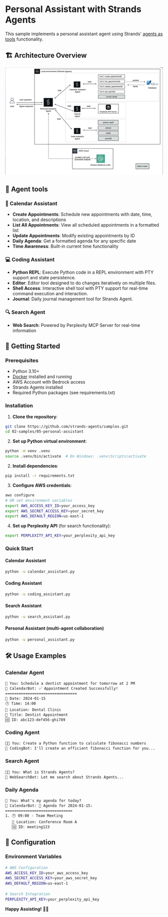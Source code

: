 # Personal Assistant with Strands Agents

This sample implements a personal assistant agent using Strands' [agents as tools](https://strandsagents.com/latest/user-guide/concepts/multi-agent/agents-as-tools/) functionality.


## 🏗️ Architecture Overview
![architecture](images/multi-agent-architecture.png)

## 🌟 Agent tools

### 📅 Calendar Assistant
- **Create Appointments**: Schedule new appointments with date, time, location, and descriptions
- **List All Appointments**: View all scheduled appointments in a formatted list
- **Update Appointments**: Modify existing appointments by ID
- **Daily Agenda**: Get a formatted agenda for any specific date
- **Time Awareness**: Built-in current time functionality

### 💻 Coding Assistant  
- **Python REPL**: Execute Python code in a REPL environment with PTY support and state persistence.
- **Editor**: Editor tool designed to do changes iteratively on multiple files.
- **Shell Access**: Interactive shell tool with PTY support for real-time command execution and interaction.
- **Journal**: Daily journal management tool for Strands Agent.

### 🔍 Search Agent
- **Web Search**: Powered by Perplexity MCP Server for real-time information

## 🚀 Getting Started

### Prerequisites
- Python 3.10+
- [Docker](https://www.docker.com/) installed and running
- AWS Account with Bedrock access
- Strands Agents installed
- Required Python packages (see requirements.txt)

### Installation

1. **Clone the repository**:
```bash
git clone https://github.com/strands-agents/samples.git
cd 02-samples/05-personal-assistant
```

2. **Set up Python virtual environment**:
```bash
python -m venv .venv
source .venv/bin/activate  # On Windows: .venv\Scripts\activate
```

2. **Install dependencies**:
```bash
pip install -r requirements.txt
```

3. **Configure AWS credentials**:
```bash
aws configure
# OR set environment variables
export AWS_ACCESS_KEY_ID=your_access_key
export AWS_SECRET_ACCESS_KEY=your_secret_key
export AWS_DEFAULT_REGION=us-east-1
```

4. **Set up Perplexity API** (for search functionality):
```bash
export PERPLEXITY_API_KEY=your_perplexity_api_key
```

### Quick Start

#### Calendar Assistant
```bash
python -u calendar_assistant.py
```

#### Coding Assistant
```bash
python -u coding_assistant.py
```

#### Search Assistant
```bash
python -u search_assistant.py
```

#### Personal Assistant (multi-agent collaboration)
```bash
python -u personal_assistant.py
```

## 🛠️ Usage Examples

### Calendar Agent
```
👤 You: Schedule a dentist appointment for tomorrow at 2 PM
🤖 CalendarBot: ✅ Appointment Created Successfully!
================================
📅 Date: 2024-01-15
🕐 Time: 14:00
📍 Location: Dental Clinic
📝 Title: Dentist Appointment
🆔 ID: abc123-def456-ghi789
```

### Coding Agent
```
👨‍💻 You: Create a Python function to calculate fibonacci numbers
🤖 CodingBot: I'll create an efficient fibonacci function for you...
```

### Search Agent 
```
👨‍💻 You: What is Strands Agents?
🤖 WebSearchBot: Let me search about Strands Agents...
```

### Daily Agenda
```
👤 You: What's my agenda for today?
🤖 CalendarBot: 📅 Agenda for 2024-01-15:
==============================
1. 🕐 09:00 - Team Meeting
   📍 Location: Conference Room A
   🆔 ID: meeting123
```

## 🔧 Configuration

### Environment Variables
```bash
# AWS Configuration
AWS_ACCESS_KEY_ID=your_aws_access_key
AWS_SECRET_ACCESS_KEY=your_aws_secret_key
AWS_DEFAULT_REGION=us-east-1

# Search Integration
PERPLEXITY_API_KEY=your_perplexity_api_key
```

**Happy Assisting!** 🤖✨